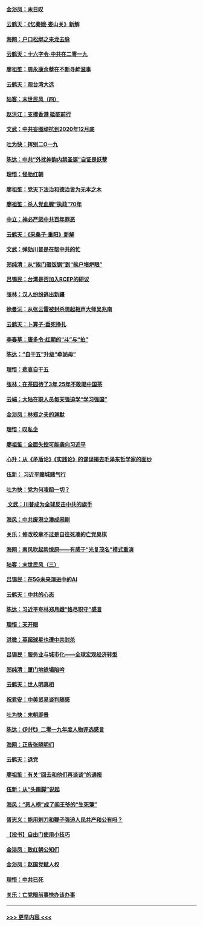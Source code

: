 #### [金浴凤：末日叹](../pages/nsc993/n11752359.md?t=12301044) 
#### [云鹤天：《忆秦娥‧娄山关》新解](../pages/nsc993/n11752348.md?t=12301044) 
#### [海网：户口松绑之来龙去脉](../pages/nsc993/n11752328.md?t=12301044) 
#### [云鹤天：十六字令‧中共在二零一九](../pages/nsc993/n11752305.md?t=12301044) 
#### [廖祖笙：周永康余孽在不断寻衅滋事](../pages/nsc993/n11751013.md?t=12301044) 
#### [云鹤天：观台湾大选](../pages/nsc993/n11751007.md?t=12301044) 
#### [陆客：末世民风（四）](../pages/nsc993/n11749203.md?t=12301044) 
#### [赵洪江：支撑香港 砥砺前行](../pages/nsc993/n11748482.md?t=12301044) 
#### [文武：中共妄图顽抗到2020年12月底](../pages/nsc993/n11748446.md?t=12301044) 
#### [吐为快：挥别二O一九](../pages/nsc993/n11748411.md?t=12301044) 
#### [陈达：中共“外扰神韵内禁圣诞”自证是妖孽](../pages/nsc993/n11748226.md?t=12301044) 
#### [理悟：怪胎红朝](../pages/nsc993/n11748206.md?t=12301044) 
#### [廖祖笙：党天下法治和德治皆为无本之木](../pages/nsc993/n11748135.md?t=12301044) 
#### [廖祖笙：杀人党血腥“执政”70年](../pages/nsc993/n11745144.md?t=12301044) 
#### [中立：神必严惩中共百年罪恶](../pages/nsc993/n11744970.md?t=12301044) 
#### [云鹤天：《采桑子‧重阳》新解](../pages/nsc993/n11744948.md?t=12301044) 
#### [文武：弹劾川普是在帮中共的忙](../pages/nsc993/n11744758.md?t=12301044) 
#### [郑纯清：从“挨门砸饭锅”到“挨户堵炉眼”](../pages/nsc993/n11744745.md?t=12301044) 
#### [吕锡民：台湾是否加入RCEP的研议](../pages/nsc993/n11744701.md?t=12301044) 
#### [张林：汉人纷纷逃出新疆](../pages/nsc993/n11743530.md?t=12301044) 
#### [徐曼沅：从张云雷被封杀想起相声大师吴兆南](../pages/nsc993/n11741816.md?t=12301044) 
#### [云鹤天：卜算子‧垂死挣扎](../pages/nsc993/n11739956.md?t=12301044) 
#### [李春草：唐多令‧红朝的“斗”与“拍”](../pages/nsc993/n11739830.md?t=12301044) 
#### [陈达：“自干五”升级“牵妨母”](../pages/nsc993/n11739724.md?t=12301044) 
#### [理悟：悲哀自干五](../pages/nsc993/n11739547.md?t=12301044) 
#### [张林：在茶园待了3年 25年不敢喝中国茶](../pages/nsc993/n11739240.md?t=12301044) 
#### [云端：大陆在职人员每天强迫学“学习强国”](../pages/nsc993/n11738735.md?t=12301044) 
#### [金浴凤：林郑之夫的渊默](../pages/nsc993/n11737735.md?t=12301044) 
#### [理悟：叹私企](../pages/nsc993/n11737715.md?t=12301044) 
#### [廖祖笙：全面失控可能袭向习近平](../pages/nsc993/n11737704.md?t=12301044) 
#### [心升：从《矛盾论》《实践论》的谬误揭去毛泽东哲学家的面纱](../pages/nsc993/n11736962.md?t=12301044) 
#### [伍新： 习近平赌城赌气行](../pages/nsc993/n11736929.md?t=12301044) 
#### [吐为快：党为何凌蹈一切？](../pages/nsc993/n11736915.md?t=12301044) 
#### [ 文武：川普成为全球反击中共的旗手](../pages/nsc993/n11736882.md?t=12301044) 
#### [海风：中共废港立澳成闹剧](../pages/nsc993/n11735857.md?t=12301044) 
#### [关乐：修改校章不过是自往死凑的亡党臭棋](../pages/nsc993/n11735097.md?t=12301044) 
#### [海网：南风吹起势燎原——有感于“光复茂名”模式重演](../pages/nsc993/n11732308.md?t=12301044) 
#### [陆客：末世民风（三）](../pages/nsc993/n11732211.md?t=12301044) 
#### [吕锡民：在5G未来演进中的AI](../pages/nsc993/n11730010.md?t=12301044) 
#### [云鹤天：中共的心态](../pages/nsc993/n11729906.md?t=12301044) 
#### [陈达：习近平夸林郑月娥“恪尽职守”感言](../pages/nsc993/n11729881.md?t=12301044) 
#### [理悟：天开眼](../pages/nsc993/n11729699.md?t=12301044) 
#### [洪微：英超球星也遭中共封杀](../pages/nsc993/n11727243.md?t=12301044) 
#### [吕锡民：服务业与城市化——全球宏观经济转型](../pages/nsc993/n11725845.md?t=12301044) 
#### [郑纯清：厦门地铁塌陷吟](../pages/nsc993/n11725813.md?t=12301044) 
#### [云鹤天：世人明真相](../pages/nsc993/n11725621.md?t=12301044) 
#### [祝君安：中美贸易谈判随感](../pages/nsc993/n11725609.md?t=12301044) 
#### [吐为快：末朝即景](../pages/nsc993/n11723365.md?t=12301044) 
#### [陈达：《时代》二零一九年度人物评选感言](../pages/nsc993/n11723337.md?t=12301044) 
#### [海网：正告张晓明们](../pages/nsc993/n11723228.md?t=12301044) 
#### [云鹤天：退党](../pages/nsc993/n11723056.md?t=12301044) 
#### [廖祖笙：有关“回去和他们再谈谈”的通报](../pages/nsc993/n11722442.md?t=12301044) 
#### [伍新：从“头踢脚”说起](../pages/nsc993/n11722429.md?t=12301044) 
#### [海风：“恶人榜”成了阎王爷的“生死簿”](../pages/nsc993/n11722272.md?t=12301044) 
#### [胥志义：能用剌刀和鞭子强迫人民共产和公有吗？](../pages/nsc993/n11720569.md?t=12301044) 
#### [【投书】自由门使用小技巧](../pages/nsc993/n11720180.md?t=12301044) 
#### [金浴凤：致红朝公知们](../pages/nsc993/n11720563.md?t=12301044) 
#### [金浴凤：赵国党赋人权](../pages/nsc993/n11720533.md?t=12301044) 
#### [理悟：中共已死](../pages/nsc993/n11720233.md?t=12301044) 
#### [关乐：亡党眼前事快办该办事](../pages/nsc993/n11719160.md?t=12301044) 

----
#### [ >>> 更早内容 <<< ](../indexes/nsc993-earlier.md)

